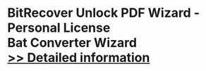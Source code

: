 # BitRecover Unlock PDF Wizard - Personal License<br />Bat Converter Wizard<br />[>> Detailed information](https://secure.shareit.com/shareit/product.html?productid=300953408&affiliateid=200057808)